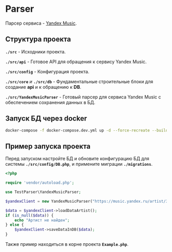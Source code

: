 # Parser

Парсер сервиса - [Yandex Music](https://music.yandex.ru).

## Структура проекта

**`./src`** - Исходники проекта.

**`./src/api`** - Готовое API для обращения к сервису Yandex Music.

**`./src/config`** - Конфигурация проекта.

**`./src/core`** _и_ **`./src/db`** - Фундаментальные строительные блоки для создание **api** и к обращению к **DB**.

**`./src/YandexMusicParser`** - Готовый парсер для сервиса Yandex Music с обеспечением сохранения данных в БД.

## Запуск БД через docker

```bash
docker-compose -f docker-compose.dev.yml up -d --force-recreate --build db
```

## Пример запуска проекта

Перед запуском настройте БД и обновите конфигурацию БД для системы **`./src/config/DB.php`**, и примените миграции
**`./migrations`**.

```php
<?php

require 'vendor/autoload.php';

use TestParser\YandexMusicParser;

$yandexClient = new YandexMusicParser("https://music.yandex.ru/artist/3680011111111/tracks");

$data = $yandexClient->loadDataArtist();
if (is_null($data)) {
    echo "Артист не найден";
} else {
    $yandexClient->saveDataInDB($data);
}
```

Также пример находиться в корне проекта **`Example.php`**.
